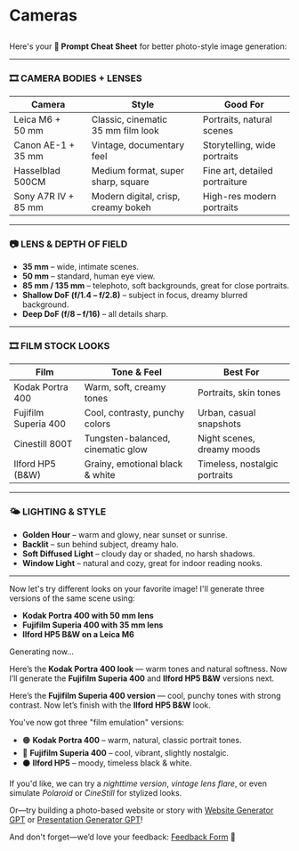 # Cameras

##

Here's your **📸 Prompt Cheat Sheet** for better photo-style image generation:

---

### 🎞️ **CAMERA BODIES + LENSES**

| Camera             | Style                               | Good For                       |
| ------------------ | ----------------------------------- | ------------------------------ |
| Leica M6 + 50 mm    | Classic, cinematic 35 mm film look   | Portraits, natural scenes      |
| Canon AE-1 + 35 mm  | Vintage, documentary feel           | Storytelling, wide portraits   |
| Hasselblad 500CM   | Medium format, super sharp, square  | Fine art, detailed portraiture |
| Sony A7R IV + 85 mm | Modern digital, crisp, creamy bokeh | High-res modern portraits      |

---

### 📷 **LENS & DEPTH OF FIELD**

* **35 mm** – wide, intimate scenes.
* **50 mm** – standard, human eye view.
* **85 mm / 135 mm** – telephoto, soft backgrounds, great for close portraits.
* **Shallow DoF (f/1.4 – f/2.8)** – subject in focus, dreamy blurred background.
* **Deep DoF (f/8 – f/16)** – all details sharp.

---

### 🎞️ **FILM STOCK LOOKS**

| Film                 | Tone & Feel                       | Best For                      |
| -------------------- | --------------------------------- | ----------------------------- |
| Kodak Portra 400     | Warm, soft, creamy tones          | Portraits, skin tones         |
| Fujifilm Superia 400 | Cool, contrasty, punchy colors    | Urban, casual snapshots       |
| Cinestill 800T       | Tungsten-balanced, cinematic glow | Night scenes, dreamy moods    |
| Ilford HP5 (B&W)    | Grainy, emotional black & white   | Timeless, nostalgic portraits |

---

### 🌤️ **LIGHTING & STYLE**

* **Golden Hour** – warm and glowy, near sunset or sunrise.
* **Backlit** – sun behind subject, dreamy halo.
* **Soft Diffused Light** – cloudy day or shaded, no harsh shadows.
* **Window Light** – natural and cozy, great for indoor reading nooks.

---

Now let's try different looks on your favorite image!
I'll generate three versions of the same scene using:

* **Kodak Portra 400 with 50 mm lens**
* **Fujifilm Superia 400 with 35 mm lens**
* **Ilford HP5 B&W on a Leica M6**

Generating now\...

Here’s the **Kodak Portra 400 look** — warm tones and natural softness. Now I’ll generate the **Fujifilm Superia 400** and **Ilford HP5 B&W** versions next.

Here’s the **Fujifilm Superia 400 version** — cool, punchy tones with strong contrast. Now let’s finish with the **Ilford HP5 B&W** look.

You've now got three "film emulation" versions:

* 🟠 **Kodak Portra 400** – warm, natural, classic portrait tones.
* 🔵 **Fujifilm Superia 400** – cool, vibrant, slightly nostalgic.
* ⚫ **Ilford HP5** – moody, timeless black & white.

If you'd like, we can try a *nighttime version*, *vintage lens flare*, or even simulate *Polaroid* or *CineStill* for stylized looks.

Or—try building a photo-based website or story with [Website Generator GPT](https://chatgpt.com/g/g-rLwPjHrHR) or [Presentation Generator GPT](https://chatgpt.com/g/g-67c61d2a003c8191912eddaf8768dbe5)!

And don't forget—we’d love your feedback: [Feedback Form](https://forms.gle/HpEu5iwyEaygxDJX9) 🙏
